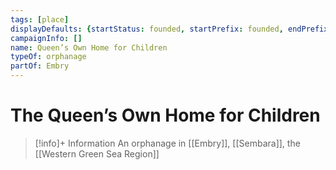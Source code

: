 ```yaml
---
tags: [place]
displayDefaults: {startStatus: founded, startPrefix: founded, endPrefix: destroyed, endStatus: destroyed}
campaignInfo: []
name: Queen’s Own Home for Children
typeOf: orphanage
partOf: Embry
---
```

# The Queen’s Own Home for Children
>[!info]+ Information
> An  orphanage in [[Embry]], [[Sembara]], the [[Western Green Sea Region]]




